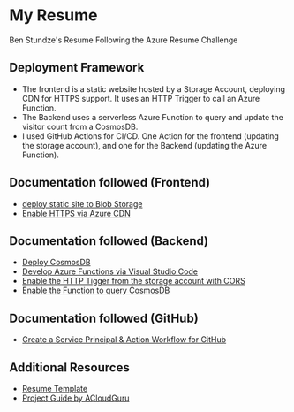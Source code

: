 # My Resume 
Ben Stundze's Resume Following the Azure Resume Challenge

## Deployment Framework
- The frontend is a static website hosted by a Storage Account, deploying CDN for HTTPS support. It uses an HTTP Trigger to call an Azure Function.
- The Backend uses a serverless Azure Function to query and update the visitor count from a CosmosDB.
- I used GitHub Actions for CI/CD. One Action for the frontend (updating the storage account), and one for the Backend (updating the Azure Function).

## Documentation followed (Frontend)
- [deploy static site to Blob Storage](https://docs.microsoft.com/en-us/azure/storage/blobs/storage-blob-static-website-host)
- [Enable HTTPS via Azure CDN](https://learn.microsoft.com/en-us/azure/cdn/cdn-create-new-endpoint)

## Documentation followed (Backend)
- [Deploy CosmosDB](https://learn.microsoft.com/en-us/azure/cosmos-db/nosql/quickstart-portal)
- [Develop Azure Functions via Visual Studio Code](https://learn.microsoft.com/en-us/azure/azure-functions/functions-develop-vs-code)
- [Enable the HTTP Tigger from the storage account with CORS](https://learn.microsoft.com/en-us/azure/azure-functions/functions-how-to-use-azure-function-app-settings?tabs=portal#cors)
- [Enable the Function to query CosmosDB](https://learn.microsoft.com/en-us/azure/azure-functions/functions-how-to-use-azure-function-app-settings?tabs=portal)

## Documentation followed (GitHub)
- [Create a Service Principal & Action Workflow for GitHub](https://learn.microsoft.com/en-us/azure/storage/blobs/storage-blobs-static-site-github-actions?tabs=userlevel)

## Additional Resources
- [Resume Template](https://styleshout.com/free-templates/ceevee/)
- [Project Guide by ACloudGuru](https://github.com/ACloudGuru-Resources/acg-project-azure-resume-starter/tree/main)